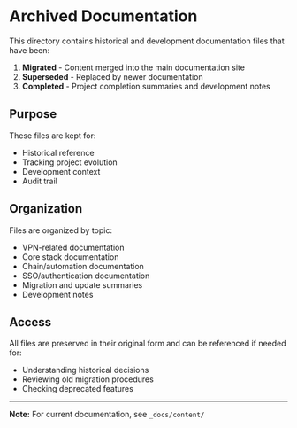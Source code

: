 # Archived Documentation

This directory contains historical and development documentation files that have been:

1. **Migrated** - Content merged into the main documentation site
2. **Superseded** - Replaced by newer documentation
3. **Completed** - Project completion summaries and development notes

## Purpose

These files are kept for:
- Historical reference
- Tracking project evolution
- Development context
- Audit trail

## Organization

Files are organized by topic:
- VPN-related documentation
- Core stack documentation  
- Chain/automation documentation
- SSO/authentication documentation
- Migration and update summaries
- Development notes

## Access

All files are preserved in their original form and can be referenced if needed for:
- Understanding historical decisions
- Reviewing old migration procedures
- Checking deprecated features

---
**Note:** For current documentation, see `_docs/content/`

